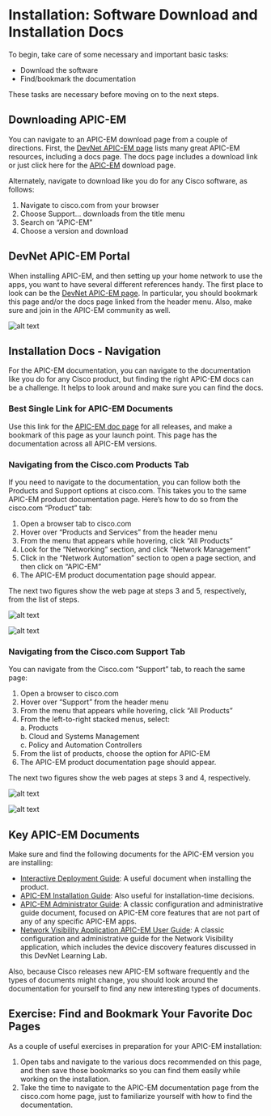 # Installation: Software Download and Installation Docs
To begin, take care of some necessary and important basic tasks: 
* Download the software
* Find/bookmark the documentation 

These tasks are necessary before moving on to the next steps. 

## Downloading APIC-EM
You can navigate to an APIC-EM download page from a couple of directions. First, the [DevNet APIC-EM page](https://developer.cisco.com/site/apic-em/) lists many great APIC-EM resources, including a docs page. The docs page includes a download link or just click here for the [APIC-EM](https://developer.cisco.com/fileMedia/download/ff4eb410-6a49-40b7-ba27-ce4685c54254) download page.

Alternately, navigate to download like you do for any Cisco software, as follows:
1.	Navigate to cisco.com from your browser
2.	Choose Support… downloads from the title menu
3.	Search on “APIC-EM”
4.	Choose a version and download

## DevNet APIC-EM Portal
When installing APIC-EM, and then setting up your home network to use the apps, you want to have several different references handy. The first place to look can be the [DevNet APIC-EM page](https://developer.cisco.com/site/apic-em/). In particular, you should bookmark this page and/or the docs page linked from the header menu. Also, make sure and join in the APIC-EM community as well.  

![alt text](/posts/files/01-apic-03-apic-install-discovery/assets/images/apic-3-02.png)

## Installation Docs - Navigation
For the APIC-EM documentation, you can navigate to the documentation like you do for any Cisco product, but finding the right APIC-EM docs can be a challenge. It helps to look around and make sure you can find the docs.

### Best Single Link for APIC-EM Documents
Use this link for the [APIC-EM doc page](http://www.cisco.com/c/en/us/support/cloud-systems-management/one-enterprise-network-controller/tsd-products-support-series-home.html) for all releases, and make a bookmark of this page as your launch point. This page has the documentation across all APIC-EM versions.

### Navigating from the Cisco.com Products Tab
If you need to navigate to the documentation, you can follow both the Products and Support options at cisco.com. This takes you to the same APIC-EM product documentation page. Here’s how to do so from the cisco.com “Product” tab:
1.	Open a browser tab to cisco.com
2.	Hover over “Products and Services” from the header menu
3.	From the menu that appears while hovering, click “All Products”
4.	Look for the “Networking” section, and click “Network Management”
5.	Click in the “Network Automation” section to open a page section, and then click on “APIC-EM”
6.	The APIC-EM product documentation page should appear.

The next two figures show the web page at steps 3 and 5, respectively, from the list of steps.  

![alt text](/posts/files/01-apic-03-apic-install-discovery/assets/images/apic-3-03.png)

![alt text](/posts/files/01-apic-03-apic-install-discovery/assets/images/apic-3-04.png)


### Navigating from the Cisco.com Support Tab
You can navigate from the Cisco.com “Support” tab, to reach the same page:
1.	Open a browser to cisco.com
2.	Hover over “Support” from the header menu
3.	From the menu that appears while hovering, click “All Products”
4.	From the left-to-right stacked menus, select:  
 a.	Products  
 b.	Cloud and Systems Management  
 c.	Policy and Automation Controllers  
5.	From the list of products, choose the option for APIC-EM
6.	The APIC-EM product documentation page should appear.

The next two figures show the web pages at steps 3 and 4, respectively.

![alt text](/posts/files/01-apic-03-apic-install-discovery/assets/images/apic-3-05.png)

![alt text](/posts/files/01-apic-03-apic-install-discovery/assets/images/apic-3-06.png)

## Key APIC-EM Documents
Make sure and find the following documents for the APIC-EM version you are installing:

- [Interactive Deployment Guide](http://demand.cisco.com/APIC-EM_Deploy): A useful document when installing the product.  
- [APIC-EM Installation Guide](http://www.cisco.com/c/en/us/support/cloud-systems-management/one-enterprise-network-controller/products-installation-guides-list.html): Also useful for installation-time decisions.  
- [APIC-EM Administrator Guide](http://www.cisco.com/c/en/us/support/cloud-systems-management/one-enterprise-network-controller/products-installation-and-configuration-guides-list.html): A classic configuration and administrative guide document, focused on APIC-EM core features that are not part of any of any specific APIC-EM apps.  
- [Network Visibility Application APIC-EM User Guide](http://www.cisco.com/c/en/us/td/docs/cloud-systems-management/application-policy-infrastructure-controller-enterprise-module/1-5-x/network_visibility/user-guide/b_Cisco_Network_Visibility_User_Guide_1_5_0_x.html): A classic configuration and administrative guide for the Network Visibility application, which includes the device discovery features discussed in this DevNet Learning Lab.

Also, because Cisco releases new APIC-EM software frequently and the types of documents might change, you should look around the documentation for yourself to find any new interesting types of documents.

## Exercise: Find and Bookmark Your Favorite Doc Pages
As a couple of useful exercises in preparation for your APIC-EM installation:
1.	Open tabs and navigate to the various docs recommended on this page, and then save those bookmarks so you can find them easily while working on the installation.
2.	Take the time to navigate to the APIC-EM documentation page from the cisco.com home page, just to familiarize yourself with how to find the documentation.


 
